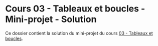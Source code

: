 # Cours 03 - Tableaux et boucles - Mini-projet - Solution

Ce dossier contient la solution du mini-projet du cours
[03 - Tableaux et boucles](../../README.md).
